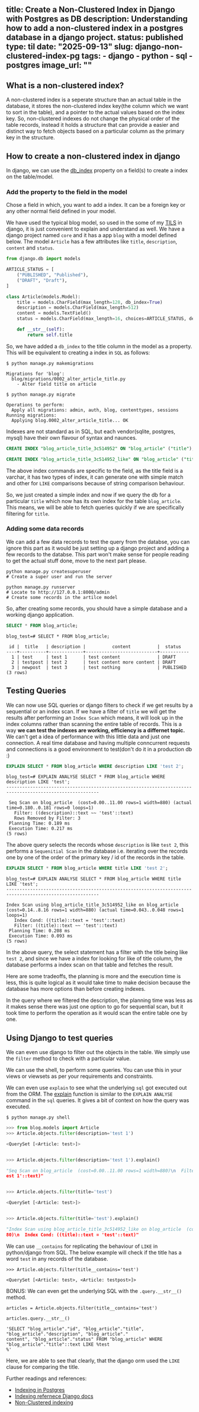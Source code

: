 title: Create a Non-Clustered Index in Django with Postgres as DB
description: Understanding how to add a non-clustered index in a postgres database in a django project.
status: published
type: til
date: "2025-09-13"
slug: django-non-clustered-index-pg
tags:
    - django
    - python
    - sql
    - postgres
image_url: ""
---

## What is a non-clustered index?

A non-clustered index is a seperate structure than an actual table in the database, it stores the non-clustered index key(the column which we want to sort in the table), and a pointer to the actual values based on the index key. So, non-clustered indexes do not change the physical order of the table records, instead it holds a structure that can provide a easier and distinct way to fetch objects based on a particular column as the primary key in the structure.

## How to create a non-clustered index in django

In django, we can use the [db_index](https://docs.djangoproject.com/en/4.1/ref/models/indexes/) property on a field(s) to create a index on the table/model. 

### Add the property to the field in the model

Chose a field in which, you want to add a index. It can be a foreign key or any other normal field defined in your model.

We have used the typical blog model, so used in the some of my [TILS](https://www.meetgor.com/tils/) in django, it is just convenient to explain and understand as well. We have a django project named `core` and it has a app `blog` with a model defined below. The model `Article` has a few attributes like `title`, `description`, `content` and `status`.

```python
from django.db import models

ARTICLE_STATUS = [
    ("PUBLISHED", "Published"),
    ("DRAFT", "Draft"),
]

class Article(models.Model):
    title = models.CharField(max_length=128, db_index=True)
    description = models.CharField(max_length=512)
    content = models.TextField()
    status = models.CharField(max_length=16, choices=ARTICLE_STATUS, default="DRAFT")

    def __str__(self):
        return self.title
```

So, we have added a `db_index` to the title column in the model as a property. This will be equivalent to creating a index in `SQL` as follows:

```
$ python manage.py makemigrations

Migrations for 'blog':
  blog/migrations/0002_alter_article_title.py
    - Alter field title on article
```

```
$ python manage.py migrate

Operations to perform:
  Apply all migrations: admin, auth, blog, contenttypes, sessions
Running migrations:
  Applying blog.0002_alter_article_title... OK

```

Indexes are not standard as in SQL, but each vendor(sqlite, postgres, mysql) have their own flavour of syntax and naunces.

```sql
CREATE INDEX "blog_article_title_3c514952" ON "blog_article" ("title");

CREATE INDEX "blog_article_title_3c514952_like" ON "blog_article" ("title" varchar_pattern_ops);
```

The above index commands are specific to the field, as the title field is a varchar, it has two types of index, it can generate one with simple match and other for `LIKE` comparisons because of string comparison behaviour.

So, we just created a simple index and now if we query the db for a particular `title` which now has its own index for the table `blog_article`. This means, we will be able to fetch queries quickly if we are specifically filtering for `title`.

### Adding some data records

We can add a few data records to test the query from the databse, you can ignore this part as it would be just setting up a django project and adding a few records to the databse. This part won't make sense for people reading to get the actual stuff done, move to the next part please.

```
python manage.py createsuperuser
# Create a super user and run the server

python manage.py runserver
# Locate to http://127.0.0.1:8000/admin
# Create some records in the artilce model
```

So, after creating some records, you should have a simple database and a working django application.

```sql
SELECT * FROM blog_article;
```
```
blog_test=# SELECT * FROM blog_article;

 id |  title   | description |          content          |  status   
----+----------+-------------+---------------------------+-----------
  1 | test     | test 1      | test content              | DRAFT
  2 | testpost | test 2      | test content more content | DRAFT
  3 | newpost  | test 3      | test nothing              | PUBLISHED
(3 rows)
```

## Testing Queries

We can now use SQL queries or django filters to check if we get results by a sequential or an index scan. If we have a filter of `title` we will get the results after performing an `Index Scan` which means, it will look up in the index columns rather than scanning the entire table of records. This is a way **we can test the indexes are working, efficiency is a differnet topic.** We can't get a idea of performance with this little data and just one connection. A real time database and having multiple conncurrent requests and connections is a good environment to test(don't do it in a production db :)


```sql
EXPLAIN SELECT * FROM blog_article WHERE description LIKE 'test 2';
```

```
blog_test=# EXPLAIN ANALYSE SELECT * FROM blog_article WHERE description LIKE 'test';
---------------------------------------------------------------------------------------------------------

 Seq Scan on blog_article  (cost=0.00..11.00 rows=1 width=880) (actual time=0.180..0.181 rows=0 loops=1)
   Filter: ((description)::text ~~ 'test'::text)
   Rows Removed by Filter: 3
 Planning Time: 0.189 ms
 Execution Time: 0.217 ms
(5 rows)

```

The above query selects the records whose `description` is like `test 2`, this performs a `Sequenitial Scan` in the database i.e. iterating over the records one by one of the order of the primary key / id of the records in the table. 

```sql
EXPLAIN SELECT * FROM blog_article WHERE title LIKE 'test 2';
```

```
blog_test=# EXPLAIN ANALYSE SELECT * FROM blog_article WHERE title LIKE 'test';
---------------------------------------------------------------------------------------------------------

Index Scan using blog_article_title_3c514952_like on blog_article  (cost=0.14..8.16 rows=1 width=880) (actual time=0.043..0.048 rows=1 loops=1)
   Index Cond: ((title)::text = 'test'::text)
   Filter: ((title)::text ~~ 'test'::text)
 Planning Time: 0.208 ms
 Execution Time: 0.093 ms
(5 rows)
```

In the above query, the select statement has a filter with the title being like `test 2`, and since we have a index for looking for like of title column, the database performs a index scan on that table and fetches the result.

Here are some tradeoffs, the planning is more and the execution time is less, this is quite logical as it would take time to make decision because the database has more options than before creating indexes.

In the query where we filtered the description, the planning time was less as it makes sense there was just one option to go for sequential scan, but it took time to perform the operation as it would scan the entire table one by one.

## Using Django to test queries

We can even use django to filter out the objects in the table. We simply use the `filter` method to check with a particular value.

We can use the shell, to perform some queries. You can use this in your views or viewsets as per your requirements and constraints.

We can even use `explain` to see what the underlying `sql` got executed out from the ORM. The [explain](https://docs.djangoproject.com/en/3.1/ref/models/querysets/#explain) function is similar to the `EXPLAIN ANALYSE` command in the `sql` queries. It gives a bit of context on how the query was executed.

```
$ python manage.py shell
```

```python
>>> from blog.models import Article                                                                
>>> Article.objects.filter(description='test 1')                                                   

<QuerySet [<Article: test>]>                                                                       


>>> Article.objects.filter(description='test 1').explain()                                         

"Seq Scan on blog_article  (cost=0.00..11.00 rows=1 width=880)\n  Filter: ((description)::text = 't
est 1'::text)"                                                                                     


>>> Article.objects.filter(title='test')                                                           

<QuerySet [<Article: test>]>                                                                       


>>> Article.objects.filter(title='test').explain()                                                 

"Index Scan using blog_article_title_3c514952_like on blog_article  (cost=0.14..8.16 rows=1 width=8
80)\n  Index Cond: ((title)::text = 'test'::text)"                                                 

```

We can use `__contains` for replicating the behaviour of `LIKE` in python/django from SQL. The below example will check if the title has a word `test` in any records of the database.

```
>>> Article.objects.filter(title__contains='test')

<QuerySet [<Article: test>, <Article: testpost>]> 
```

BONUS: We can even get the underlying SQL with the `.query.__str__()` method. 

```
articles = Article.objects.filter(title__contains='test')

articles.query.__str__()
```

```
'SELECT "blog_article"."id", "blog_article"."title", "blog_article"."description", "blog_article"."
content", "blog_article"."status" FROM "blog_article" WHERE "blog_article"."title"::text LIKE %test
%'
```

Here, we are able to see that clearly, that the django orm used the `LIKE` clause for comparing the title.

Further readings and references: 

- [Indexing in Postgres](https://medium.com/geekculture/indexing-in-postgres-db-4cf502ce1b4e)
- [Indexing refernece Django docs](https://docs.djangoproject.com/en/4.1/ref/models/indexes/)
- [Non-Clustered indexing](https://gudevsoc.com/what-is-non-clustered-index-in-sql-with-example/)
